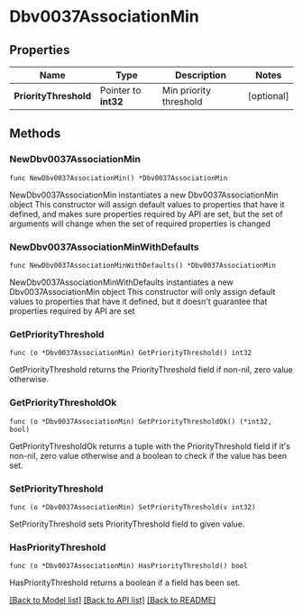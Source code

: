 # Dbv0037AssociationMin

## Properties

Name | Type | Description | Notes
------------ | ------------- | ------------- | -------------
**PriorityThreshold** | Pointer to **int32** | Min priority threshold | [optional] 

## Methods

### NewDbv0037AssociationMin

`func NewDbv0037AssociationMin() *Dbv0037AssociationMin`

NewDbv0037AssociationMin instantiates a new Dbv0037AssociationMin object
This constructor will assign default values to properties that have it defined,
and makes sure properties required by API are set, but the set of arguments
will change when the set of required properties is changed

### NewDbv0037AssociationMinWithDefaults

`func NewDbv0037AssociationMinWithDefaults() *Dbv0037AssociationMin`

NewDbv0037AssociationMinWithDefaults instantiates a new Dbv0037AssociationMin object
This constructor will only assign default values to properties that have it defined,
but it doesn't guarantee that properties required by API are set

### GetPriorityThreshold

`func (o *Dbv0037AssociationMin) GetPriorityThreshold() int32`

GetPriorityThreshold returns the PriorityThreshold field if non-nil, zero value otherwise.

### GetPriorityThresholdOk

`func (o *Dbv0037AssociationMin) GetPriorityThresholdOk() (*int32, bool)`

GetPriorityThresholdOk returns a tuple with the PriorityThreshold field if it's non-nil, zero value otherwise
and a boolean to check if the value has been set.

### SetPriorityThreshold

`func (o *Dbv0037AssociationMin) SetPriorityThreshold(v int32)`

SetPriorityThreshold sets PriorityThreshold field to given value.

### HasPriorityThreshold

`func (o *Dbv0037AssociationMin) HasPriorityThreshold() bool`

HasPriorityThreshold returns a boolean if a field has been set.


[[Back to Model list]](../README.md#documentation-for-models) [[Back to API list]](../README.md#documentation-for-api-endpoints) [[Back to README]](../README.md)


